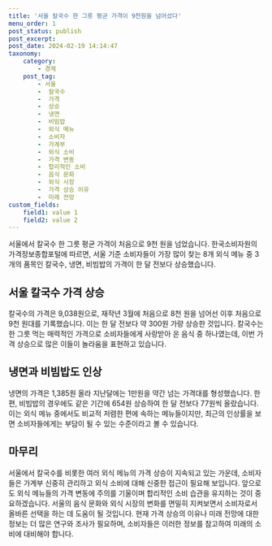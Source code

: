 ```yaml
---
title: '서울 칼국수 한 그릇 평균 가격이 9천원을 넘어섰다'
menu_order: 1
post_status: publish
post_excerpt: 
post_date: 2024-02-19 14:14:47
taxonomy:
    category:
        - 경제
    post_tag:
        - 서울
        -  칼국수
        -  가격
        -  상승
        -  냉면
        -  비빔밥
        -  외식 메뉴
        -  소비자
        -  가계부
        -  외식 소비
        -  가격 변동
        -  합리적인 소비
        -  음식 문화
        -  외식 시장
        -  가격 상승 이유
        -  미래 전망
custom_fields:
    field1: value 1
    field2: value 2
---
```


서울에서 칼국수 한 그릇 평균 가격이 처음으로 9천 원을 넘었습니다. 한국소비자원의 가격정보종합포털에 따르면, 서울 기준 소비자들이 가장 많이 찾는 8개 외식 메뉴 중 3개의 품목인 칼국수, 냉면, 비빔밥의 가격이 한 달 전보다 상승했습니다.
## 서울 칼국수 가격 상승
칼국수의 가격은 9,038원으로, 재작년 3월에 처음으로 8천 원을 넘어선 이후 처음으로 9천 원대를 기록했습니다. 이는 한 달 전보다 약 300원 가량 상승한 것입니다. 칼국수는 한 그릇 먹는 매력적인 가격으로 소비자들에게 사랑받아 온 음식 중 하나였는데, 이번 가격 상승으로 많은 이들이 놀라움을 표현하고 있습니다.
## 냉면과 비빔밥도 인상
냉면의 가격은 1,385원 올라 지난달에는 1만원을 약간 넘는 가격대를 형성했습니다. 한편, 비빔밥의 경우에도 같은 기간에 654원 상승하여 한 달 전보다 77원씩 올랐습니다. 이는 외식 메뉴 중에서도 비교적 저렴한 편에 속하는 메뉴들이지만, 최근의 인상률을 보면 소비자들에게는 부담이 될 수 있는 수준이라고 볼 수 있습니다.
## 마무리
서울에서 칼국수를 비롯한 여러 외식 메뉴의 가격 상승이 지속되고 있는 가운데, 소비자들은 가계부 신중히 관리하고 외식 소비에 대해 신중한 접근이 필요해 보입니다. 앞으로도 외식 메뉴들의 가격 변동에 주의를 기울이며 합리적인 소비 습관을 유지하는 것이 중요하겠습니다. 서울의 음식 문화와 외식 시장의 변화를 면밀히 지켜보면서 소비자로서 올바른 선택을 하는 데 도움이 될 것입니다. 현재 가격 상승의 이유나 미래 전망에 대한 정보는 더 많은 연구와 조사가 필요하며, 소비자들은 이러한 정보를 참고하여 미래의 소비에 대비해야 합니다.
